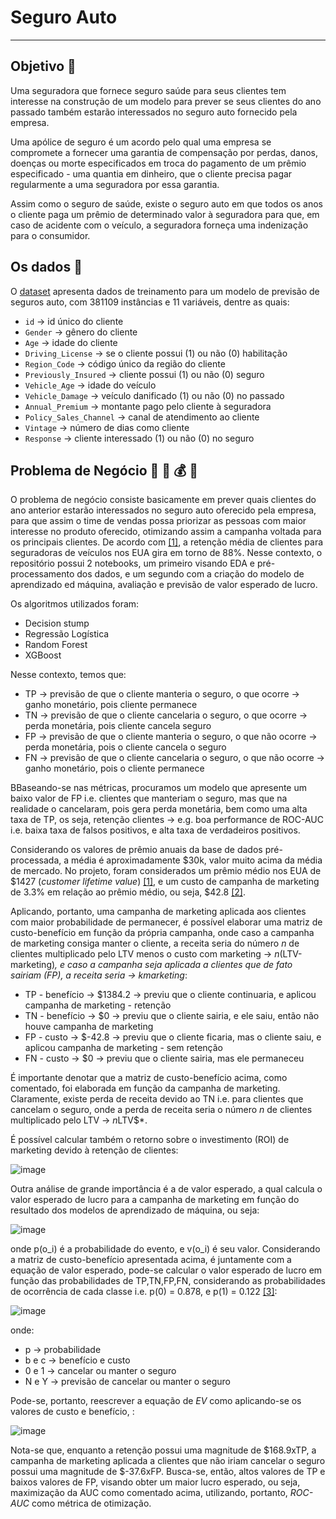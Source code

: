 # Seguro Auto
---


## Objetivo :dart:

Uma seguradora que fornece seguro saúde para seus clientes tem interesse na construção de um modelo para prever se seus clientes do ano passado também estarão interessados no seguro auto fornecido pela empresa.

Uma apólice de seguro é um acordo pelo qual uma empresa se compromete a fornecer uma garantia de compensação por perdas, danos, doenças ou morte especificados em troca do pagamento de um prêmio especificado - uma quantia em dinheiro, que o cliente precisa pagar regularmente a uma seguradora por essa garantia.

Assim como o seguro de saúde, existe o seguro auto em que todos os anos o cliente paga um prêmio de determinado valor à seguradora para que, em caso de acidente com o veículo, a seguradora forneça uma indenização para o consumidor.


## Os dados :floppy_disk:

O [dataset](https://www.kaggle.com/anmolkumar/health-insurance-cross-sell-prediction) apresenta dados de treinamento para um modelo de previsão de seguros auto, com 381109 instâncias e 11 variáveis, dentre as quais:
- `id` -> id único do cliente
- `Gender` -> gênero do cliente
- `Age` -> idade do cliente
- `Driving_License` -> se o cliente possui (1) ou não (0) habilitação
- `Region_Code` -> código único da região do cliente
- `Previously_Insured` -> cliente possui (1) ou não (0) seguro
- `Vehicle_Age` -> idade do veículo
- `Vehicle_Damage` -> veículo danificado (1) ou não (0) no passado
- `Annual_Premium` -> montante pago pelo cliente à seguradora
- `Policy_Sales_Channel` -> canal de atendimento ao cliente
- `Vintage` -> número de dias como cliente
- `Response` -> cliente interessado (1) ou não (0) no seguro


## Problema de Negócio :snake: :car: :moneybag: :briefcase:

O problema de negócio consiste basicamente em prever quais clientes do ano anterior estarão interessados no seguro auto oferecido pela empresa, para que assim o time de vendas possa priorizar as pessoas com maior interesse no produto oferecido, otimizando assim a campanha voltada para os principais clientes. De acordo com [[1]](https://coverager.com/improve-customer-retention-with-the-power-of-apis/#:~:text=The%20average%20customer%20retention%20rate,success%20factors%20for%20auto%20insurers.), a retenção média de clientes para seguradoras de veículos nos EUA gira em torno de 88%.
Nesse contexto, o repositório possui 2 notebooks, um primeiro visando EDA e pré-processamento dos dados, e um segundo com a criação do modelo de aprendizado ed máquina, avaliação e previsão de valor esperado de lucro.

Os algoritmos utilizados foram:
- Decision stump
- Regressão Logística
- Random Forest
- XGBoost

Nesse contexto, temos que:
- TP -> previsão de que o cliente manteria o seguro, o que ocorre -> ganho monetário, pois cliente permanece
- TN -> previsão de que o cliente cancelaria o seguro, o que ocorre -> perda monetária, pois cliente cancela seguro
- FP -> previsão de que o cliente manteria o seguro, o que não ocorre -> perda monetária, pois o cliente cancela o seguro
- FN -> previsão de que o cliente cancelaria o seguro, o que não ocorre -> ganho monetário, pois o cliente permanece

BBaseando-se nas métricas, procuramos um modelo que apresente um baixo valor de FP i.e. clientes que manteriam o seguro, mas que na realidade o cancelaram, pois gera perda monetária, bem como uma alta taxa de TP, os seja, retenção clientes -> e.g. boa performance de ROC-AUC i.e. baixa taxa de falsos positivos, e alta taxa de verdadeiros positivos.

Considerando os valores de prêmio anuais da base de dados pré-processada, a média é aproximadamente $30k, valor muito acima da média de mercado. No projeto, foram considerados um prêmio médio nos EUA de $1427 (*customer lifetime value*) [[1]](https://www.nerdwallet.com/blog/insurance/car-insurance-basics/how-much-is-car-insurance/#:~:text=The%20national%20average%20cost%20of,and%20a%20clean%20driving%20record.), e um custo de campanha de marketing de 3.3% em relação ao prêmio médio, ou seja, $42.8 [[2]](https://www.iamagazine.com/viewpoints/student-of-the-industry-insurance-ads-who-spends-what-and-why). 

Aplicando, portanto, uma campanha de marketing aplicada aos clientes com maior probabilidade de permanecer, é possível elaborar uma matriz de custo-benefício em função da própria campanha, onde caso a campanha de marketing consiga manter o cliente, a receita seria do número $n$ de clientes multiplicado pelo LTV menos o custo com marketing -> *n*(LTV-marketing)*, e caso a campanha seja aplicada a clientes que de fato sairiam (FP), a receita seria -> *k*marketing*:

- TP - benefício -> $1384.2 -> previu que o cliente continuaria, e aplicou campanha de marketing - retenção
- TN - benefício -> $0 -> previu que o cliente sairia, e ele saiu, então não houve campanha de marketing
- FP - custo -> $-42.8 -> previu que o cliente ficaria, mas o cliente saiu, e aplicou campanha de marketing - sem retenção
- FN - custo -> $0 -> previu que o cliente sairia, mas ele permaneceu

É importante denotar que a matriz de custo-benefício acima, como comentado, foi elaborada em função da campanha de marketing. Claramente, existe perda de receita devido ao TN i.e. para clientes que cancelam o seguro, onde a perda de receita seria o número $n$ de clientes multiplicado pelo LTV -> *n*LTV$*. 

É possível calcular também o retorno sobre o investimento (ROI) de marketing devido à retenção de clientes:

![image](https://user-images.githubusercontent.com/63553829/105252634-96cbf580-5b5c-11eb-9467-10b3401fe883.png)

Outra análise de grande importância é a de valor esperado, a qual calcula o valor esperado de lucro para a campanha de marketing em função do resultado dos modelos de aprendizado de máquina, ou seja:

![image](https://user-images.githubusercontent.com/63553829/103578232-f5367a00-4eb4-11eb-99f3-1b697a32c203.png)

onde p(o_i) é a probabilidade do evento, e v(o_i) é seu valor. Considerando a matriz de custo-benefício apresentada acima, é juntamente com a equação de valor esperado, pode-se calcular o valor esperado de lucro em função das probabilidades de TP,TN,FP,FN, considerando as probabilidades de ocorrência de cada classe i.e. p(0) = 0.878, e p(1) = 0.122 [[3]](https://www.oreilly.com/library/view/data-science-for/9781449374273/):

![image](https://user-images.githubusercontent.com/63553829/103697707-0ea3f880-4f7f-11eb-83df-693005e346eb.png)

onde:
- p -> probabilidade
- b e c -> benefício e custo
- 0 e 1 -> cancelar ou manter o seguro
- N e Y -> previsão de cancelar ou manter o seguro

Pode-se, portanto, reescrever a equação de *EV* como aplicando-se os valores de custo e benefício, :

![image](https://user-images.githubusercontent.com/63553829/105252798-ef02f780-5b5c-11eb-8ac5-ae513bbf4d15.png)

Nota-se que, enquanto a retenção possui uma magnitude de $168.9xTP, a campanha de marketing aplicada a clientes que não iriam cancelar o seguro possui uma magnitude de $-37.6xFP. Busca-se, então, altos valores de TP e baixos valores de FP, visando obter um maior lucro esperado, ou seja, maximização da AUC como comentado acima, utilizando, portanto, *ROC-AUC* como métrica de otimização.
